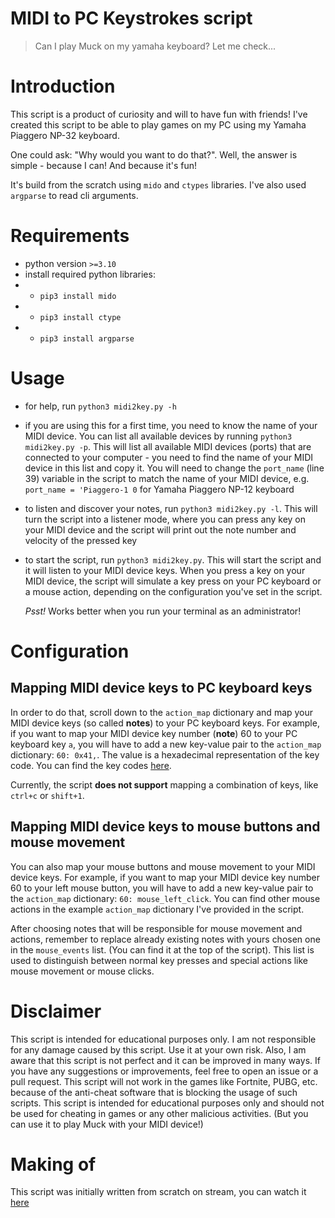 # MIDI to PC Keystrokes script

> Can I play Muck on my yamaha keyboard? Let me check...

# Introduction

This script is a product of curiosity and will to have fun with friends! I've created this script to be able to play games on my PC using my Yamaha Piaggero NP-32 keyboard.

One could ask: "Why would you want to do that?". Well, the answer is simple - because I can! And because it's fun!

It's build from the scratch using `mido` and `ctypes` libraries.
I've also used `argparse` to read cli arguments.

# Requirements

- python version `>=3.10`
- install required python libraries:
- - `pip3 install mido`
- - `pip3 install ctype`
- - `pip3 install argparse`

# Usage

- for help, run `python3 midi2key.py -h`
- if you are using this for a first time, you need to know the name of your MIDI device. You can list all available devices by running `python3 midi2key.py -p`. This will list all available MIDI devices (ports) that are connected to your computer - you need to find the name of your MIDI device in this list and copy it. You will need to change the `port_name` (line 39) variable in the script to match the name of your MIDI device, e.g. `port_name = 'Piaggero-1 0` for Yamaha Piaggero NP-12 keyboard
- to listen and discover your notes, run `python3 midi2key.py -l`. This will turn the script into a listener mode, where you can press any key on your MIDI device and the script will print out the note number and velocity of the pressed key
- to start the script, run `python3 midi2key.py`. This will start the script and it will listen to your MIDI device keys. When you press a key on your MIDI device, the script will simulate a key press on your PC keyboard or a mouse action, depending on the configuration you've set in the script.

   *Psst!* Works better when you run your terminal as an administrator!

# Configuration

## Mapping MIDI device keys to PC keyboard keys

In order to do that, scroll down to the `action_map` dictionary and map your MIDI device keys (so called **notes**) to your PC keyboard keys. For example, if you want to map your MIDI device key number (**note**) 60 to your PC keyboard key `a`, you will have to add a new key-value pair to the `action_map` dictionary: `60: 0x41,`. The value is a hexadecimal representation of the key code. You can find the key codes [here](https://docs.microsoft.com/en-us/windows/win32/inputdev/virtual-key-codes).

Currently, the script __does not support__ mapping a combination of keys, like `ctrl+c` or `shift+1`. 

## Mapping MIDI device keys to mouse buttons and mouse movement

You can also map your mouse buttons and mouse movement to your MIDI device keys. For example, if you want to map your MIDI device key number 60 to your left mouse button, you will have to add a new key-value pair to the `action_map` dictionary: `60: mouse_left_click`. You can find other mouse actions in the example `action_map` dictionary I've provided in the script.

After choosing notes that will be responsible for mouse movement and actions, remember to replace already existing notes with yours chosen one in the `mouse_events` list. (You can find it at the top of the script). This list is used to distinguish between normal key presses and special actions like mouse movement or mouse clicks.

# Disclaimer

This script is intended for educational purposes only. I am not responsible for any damage caused by this script. Use it at your own risk. Also, I am aware that this script is not perfect and it can be improved in many ways. If you have any suggestions or improvements, feel free to open an issue or a pull request. This script will not work in the games like Fortnite, PUBG, etc. because of the anti-cheat software that is blocking the usage of such scripts. This script is intended for educational purposes only and should not be used for cheating in games or any other malicious activities. (But you can use it to play Muck with your MIDI device!)

# Making of
This script was initially written from scratch on stream, you can watch it [here](https://www.twitch.tv/videos/2143092512)

